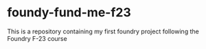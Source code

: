 # foundy-fund-me-f23
This is a repository containing my first foundry project following the Foundry F-23 course
